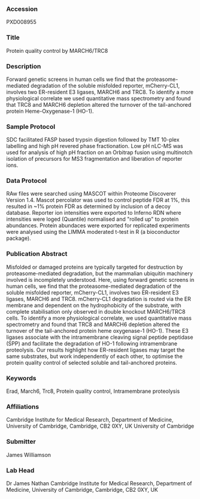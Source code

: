 ### Accession
PXD008955

### Title
Protein quality control by MARCH6/TRC8

### Description
Forward genetic screens in human cells we find that the proteasome-mediated degradation of the soluble misfolded reporter, mCherry-CL1, involves two ER-resident E3 ligases, MARCH6 and TRC8. To identify a more physiological correlate we used quantitative mass spectrometry and found that TRC8 and MARCH6 depletion altered the turnover of the tail-anchored protein Heme-Oxygenase-1 (HO-1).

### Sample Protocol
SDC facilitated FASP based trypsin digestion followed by TMT 10-plex labelling and high pH revered phase fractionation.  Low pH nLC-MS was used for analysis of high pH fraction on an Orbitrap fusion using multinotch isolation of precursors for MS3 fragmentation and liberation of reporter ions.

### Data Protocol
RAw files were searched using MASCOT within Proteome Discoverer Version 1.4. Mascot percolator was used to control peptide FDR at 1%, this resulted in ~1% protein FDR as determined by inclusion of a decoy database. Reporter ion intensities were exported to Inferno RDN where intensities were loged (Quantile) normalised and "rolled up" to protein abundances. Protein abundaces were exported for replicated experiments were analysed using the LIMMA moderated t-test in R (a bioconductor package).

### Publication Abstract
Misfolded or damaged proteins are typically targeted for destruction by proteasome-mediated degradation, but the mammalian ubiquitin machinery involved is incompletely understood. Here, using forward genetic screens in human cells, we find that the proteasome-mediated degradation of the soluble misfolded reporter, mCherry-CL1, involves two ER-resident E3 ligases, MARCH6 and TRC8. mCherry-CL1 degradation is routed via the ER membrane and dependent on the hydrophobicity of the substrate, with complete stabilisation only observed in double knockout MARCH6/TRC8 cells. To identify a more physiological correlate, we used quantitative mass spectrometry and found that TRC8 and MARCH6 depletion altered the turnover of the tail-anchored protein heme oxygenase-1 (HO-1). These E3 ligases associate with the intramembrane cleaving signal peptide peptidase (SPP) and facilitate the degradation of HO-1 following intramembrane proteolysis. Our results highlight how ER-resident ligases may target the same substrates, but work independently of each other, to optimise the protein quality control of selected soluble and tail-anchored proteins.

### Keywords
Erad, March6, Trc8, Protein quality control, Intramembrane proteolysis

### Affiliations
Cambridge Institute for Medical Research,  Department of Medicine,  University of Cambridge,  Cambridge,  CB2 0XY,  UK
University of Cambridge

### Submitter
James Williamson

### Lab Head
Dr James Nathan
Cambridge Institute for Medical Research,  Department of Medicine,  University of Cambridge,  Cambridge,  CB2 0XY,  UK


